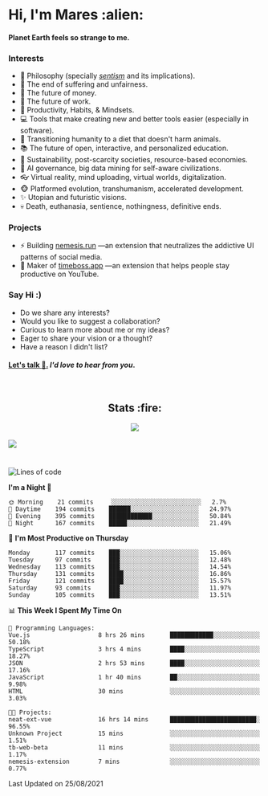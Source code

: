 <h1>Hi, I'm Mares :alien:</h1>

#### Planet Earth feels so strange to me.

### **Interests**

- 🌊 Philosophy (specially [_sentism_][sentismmedium] and its implications).
- 🎯 The end of suffering and unfairness.
- 💸 The future of money.
- 💼 The future of work.
- 🧠 Productivity, Habits, & Mindsets.
- 💻 Tools that make creating new and better tools easier (especially in software).
- 🥗 Transitioning humanity to a diet that doesn't harm animals.
- 📚 The future of open, interactive, and personalized education.
- 🌱 Sustainability, post-scarcity societies, resource-based economies.
- 🤖 AI governance, big data mining for self-aware civilizations.
- 👓 Virtual reality, mind uploading, virtual worlds, digitalization.
- 🐵 Platformed evolution, transhumanism, accelerated development.
- ✨ Utopian and futuristic visions.
- 💀 Death, euthanasia, sentience, nothingness, definitive ends.


### **Projects**

- ⚡ Building [nemesis.run](https://nemesis.run) —an extension that neutralizes the addictive UI patterns of social media.
- 💎 Maker of [timeboss.app](https://timeboss.app) —an extension that helps people stay productive on YouTube.


### **Say Hi :)**

- Do we share any interests?
- Would you like to suggest a collaboration?
- Curious to learn more about me or my ideas?
- Eager to share your vision or a thought?
- Have a reason I didn't list?

#### [Let's talk :wave:.](mailto:mareszhar@gmail.com) _I'd love to hear from you_.

[sentismmedium]: https://medium.com/@mareszhar/born-a-prisoner-a-reflection-about-life-its-struggles-and-a-plan-to-escape-d8566ce9b026

<br>

<h2 align="center">Stats :fire:</h2>

<div align="center">
  <img src="https://github-readme-streak-stats.herokuapp.com?user=mareszhar&theme=black-ice&hide_border=true&stroke=FFFFFF15&ring=DF8FFE&fire=DF8FFE&currStreakLabel=DF8FFE&background=1A232A&currStreakNum=86FFAB">
</div>

<!-- Add or remove this: &dates=B1AAB3FF at the end of the streak stats URL if they get bugged and aren't updating -->

<br>

<img src="https://activity-graph.herokuapp.com/graph?username=mareszhar&theme=nord&bg_color=00000000&color=979797&line=DF8FFE&point=00000000&area=true&hide_border=true">

<br>

<h1></h1>

<!--START_SECTION:waka-->
![Lines of code](https://img.shields.io/badge/From%20Hello%20World%20I%27ve%20Written-118773%20lines%20of%20code-blue)

**I'm a Night 🦉** 

```text
🌞 Morning    21 commits     ░░░░░░░░░░░░░░░░░░░░░░░░░   2.7% 
🌆 Daytime    194 commits    ██████░░░░░░░░░░░░░░░░░░░   24.97% 
🌃 Evening    395 commits    ████████████░░░░░░░░░░░░░   50.84% 
🌙 Night      167 commits    █████░░░░░░░░░░░░░░░░░░░░   21.49%

```
📅 **I'm Most Productive on Thursday** 

```text
Monday       117 commits    ███░░░░░░░░░░░░░░░░░░░░░░   15.06% 
Tuesday      97 commits     ███░░░░░░░░░░░░░░░░░░░░░░   12.48% 
Wednesday    113 commits    ███░░░░░░░░░░░░░░░░░░░░░░   14.54% 
Thursday     131 commits    ████░░░░░░░░░░░░░░░░░░░░░   16.86% 
Friday       121 commits    ████░░░░░░░░░░░░░░░░░░░░░   15.57% 
Saturday     93 commits     ███░░░░░░░░░░░░░░░░░░░░░░   11.97% 
Sunday       105 commits    ███░░░░░░░░░░░░░░░░░░░░░░   13.51%

```


📊 **This Week I Spent My Time On** 

```text
💬 Programming Languages: 
Vue.js                   8 hrs 26 mins       ████████████░░░░░░░░░░░░░   50.18% 
TypeScript               3 hrs 4 mins        ████░░░░░░░░░░░░░░░░░░░░░   18.27% 
JSON                     2 hrs 53 mins       ████░░░░░░░░░░░░░░░░░░░░░   17.16% 
JavaScript               1 hr 40 mins        ██░░░░░░░░░░░░░░░░░░░░░░░   9.98% 
HTML                     30 mins             ░░░░░░░░░░░░░░░░░░░░░░░░░   3.03%

🐱‍💻 Projects: 
neat-ext-vue             16 hrs 14 mins      ████████████████████████░   96.55% 
Unknown Project          15 mins             ░░░░░░░░░░░░░░░░░░░░░░░░░   1.51% 
tb-web-beta              11 mins             ░░░░░░░░░░░░░░░░░░░░░░░░░   1.17% 
nemesis-extension        7 mins              ░░░░░░░░░░░░░░░░░░░░░░░░░   0.77%

```


 Last Updated on 25/08/2021
<!--END_SECTION:waka-->

